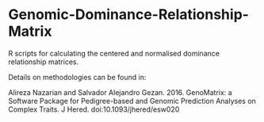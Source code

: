 # Genomic-Dominance-Relationship-Matrix
R scripts for calculating the centered and normalised dominance relationship matrices.

Details on methodologies can be found in: 

Alireza Nazarian and Salvador Alejandro Gezan. 2016. GenoMatrix: a Software Package for Pedigree-based and Genomic Prediction Analyses on Complex Traits. J Hered. doi:10.1093/jhered/esw020
